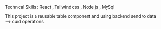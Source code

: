 Technical Skills : React , Tailwind css , Node js , MySql

This project is a reusable table component and using backend send to data --> curd operations  